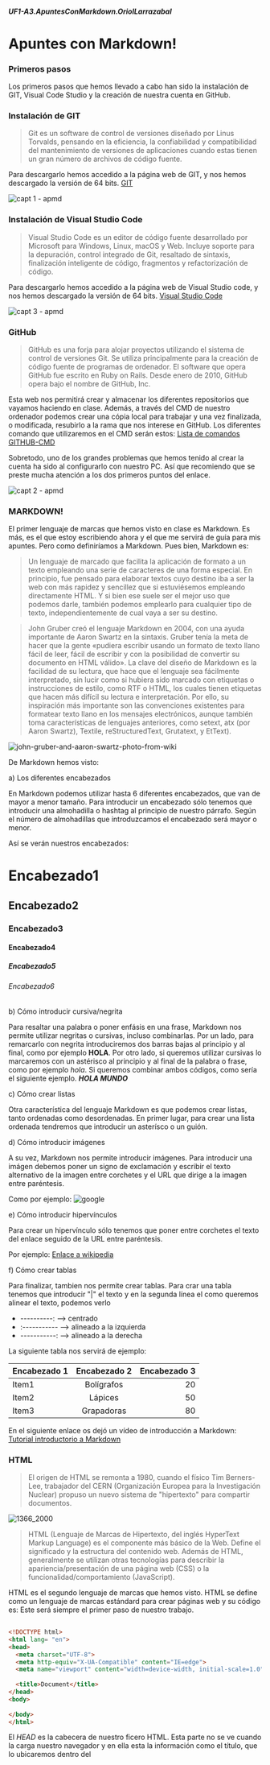 ##### UF1-A3.ApuntesConMarkdown.OriolLarrazabal
# Apuntes con Markdown!

### Primeros pasos

Los primeros pasos que hemos llevado a cabo han sido la instalación de GIT, Visual Code Studio y la creación de nuestra cuenta en GitHub.

### Instalación de GIT

>Git es un software de control de versiones diseñado por Linus Torvalds, pensando en la eficiencia, la confiabilidad y compatibilidad del mantenimiento de versiones de aplicaciones cuando estas tienen un gran número de archivos de código fuente.

Para descargarlo hemos accedido a la página web de GIT, y nos hemos descargado la versión de 64 bits. 
[GIT](https://git-scm.com/ "GIT")

![capt 1 - apmd](https://user-images.githubusercontent.com/113420705/193620980-203cf5a4-61b5-445f-8c5d-75ff68831667.png)

### Instalación de Visual Studio Code

>Visual Studio Code es un editor de código fuente desarrollado por Microsoft para Windows, Linux, macOS y Web. Incluye soporte para la depuración, control integrado de Git, resaltado de sintaxis, finalización inteligente de código, fragmentos y refactorización de código.

Para descargarlo hemos accedido a la página web de Visual Studio code, y nos hemos descargado la versión de 64 bits.
[Visual Studio Code](https://code.visualstudio.com/ "Visual Studio Code")

![capt 3 - apmd](https://user-images.githubusercontent.com/113420705/193621791-a3392f9d-3b37-498b-8779-588fe4213c6b.png)

### GitHub
>GitHub es una forja para alojar proyectos utilizando el sistema de control de versiones Git. Se utiliza principalmente para la creación de código fuente de programas de ordenador. El software que opera GitHub fue escrito en Ruby on Rails. Desde enero de 2010, GitHub opera bajo el nombre de GitHub, Inc.

Esta web nos permitirá crear y almacenar los diferentes repositorios que vayamos haciendo en clase. Además, a través del CMD de nuestro ordenador podemos crear una cópia local para trabajar y una vez finalizada, o modificada, resubirlo a la rama que nos interese en GitHub. Los diferentes comando que utilizaremos en el CMD serán estos: [Lista de comandos GITHUB-CMD](https://gist.github.com/dasdo/9ff71c5c0efa037441b6 "Lista de comandos GITHUB-CMD")

Sobretodo, uno de los grandes problemas que hemos tenido al crear la cuenta ha sido al configurarlo con nuestro PC. Así que recomiendo que se preste mucha atención a los dos primeros puntos del enlace.

![capt 2 - apmd](https://user-images.githubusercontent.com/113420705/193621834-9c9c9615-4b03-42ac-b57d-84d30e6e71dd.png)


### MARKDOWN!

El primer lenguaje de marcas que hemos visto en clase es Markdown. Es más, es el que estoy escribiendo ahora y el que me servirá de guía para mis apuntes. Pero como definiríamos a Markdown. Pues bien, Markdown es: 
>Un lenguaje de marcado que facilita la aplicación de formato a un texto empleando una serie de caracteres de una forma especial. En principio, fue pensado para elaborar textos cuyo destino iba a ser la web con más rapidez y sencillez que si estuviésemos empleando directamente HTML. Y si bien ese suele ser el mejor uso que podemos darle, también podemos emplearlo para cualquier tipo de texto, independientemente de cual vaya a ser su destino.

>John Gruber creó el lenguaje Markdown en 2004, con una ayuda importante de Aaron Swartz en la sintaxis. Gruber tenía la meta de hacer que la gente «pudiera escribir usando un formato de texto llano fácil de leer, fácil de escribir y con la posibilidad de convertir su documento en HTML válido». La clave del diseño de Markdown es la facilidad de su lectura, que hace que el lenguaje sea fácilmente interpretado, sin lucir como si hubiera sido marcado con etiquetas o instrucciones de estilo, como RTF o HTML, los cuales tienen etiquetas que hacen más difícil su lectura e interpretación. Por ello, su inspiración más importante son las convenciones existentes para formatear texto llano en los mensajes electrónicos, aunque también toma características de lenguajes anteriores, como setext, atx (por Aaron Swartz), Textile, reStructuredText, Grutatext, y EtText).

![john-gruber-and-aaron-swartz-photo-from-wiki](https://user-images.githubusercontent.com/113420705/194956175-05b28618-81ff-4a7b-8fbf-782e9122e5e0.jpg)

De Markdown hemos visto:

a) Los diferentes encabezados

En Markdown podemos utilizar hasta 6 diferentes encabezados, que van de mayor a menor tamaño. Para introducir un encabezado sólo tenemos que introducir una almohadilla o hashtag al principio de nuestro párrafo. Según el número de almohadillas que introduzcamos el encabezado será mayor o menor. 

Así se verán nuestros encabezados:
# Encabezado1
## Encabezado2
### Encabezado3
#### Encabezado4
##### Encabezado5
###### Encabezado6

b) Cómo introducir cursiva/negrita

Para resaltar una palabra o poner enfásis en una frase, Markdown nos permite utilizar negritas o cursivas, incluso combinarlas. Por un lado, para remarcarlo con negrita introduciremos dos barras bajas al principio y al final, como por ejemplo __HOLA__. Por otro lado, si queremos utilizar cursivas lo marcaremos con un astérisco al principio y al final de la palabra o frase, como por ejemplo *hola*. Si queremos combinar ambos códigos, como sería el siguiente ejemplo. __*HOLA MUNDO*__

c) Cómo crear listas 

Otra característica del lenguaje Markdown es que podemos crear listas, tanto ordenadas como desordenadas. En primer lugar, para crear una lista ordenada tendremos que introducir un asterísco o un guión. 


d) Cómo introducir imágenes

A su vez, Markdown nos permite introducir imágenes. Para introducir una imágen debemos poner un signo de exclamación y escribir el texto alternativo de la imagen entre corchetes y el URL que dirige a la imagen entre paréntesis.

Como por ejemplo:
![google](https://user-images.githubusercontent.com/113420705/191205772-9891401d-f84d-4d89-bf7a-7c4130f8d378.png)

e) Cómo introducir hipervínculos

Para crear un hipervínculo sólo tenemos que poner entre corchetes el texto del enlace seguido de la URL entre paréntesis.

Por ejemplo: [Enlace a wikipedia](https://es.wikipedia.org "Haciendo click vas a la WIKIPEDIA")

f) Cómo crear tablas

Para finalizar, tambien nos permite crear tablas. Para crar una tabla tenemos que introducir "|" el texto y en la segunda línea el como queremos alinear el texto, podemos verlo
- ----------: --> centrado
- :----------- --> alineado a la izquierda 
- -----------: --> alineado a la derecha

La siguiente tabla nos servirá de ejemplo:

| Encabezado 1 | Encabezado 2 | Encabezado 3 |
| :----------- | :----------: | -----------: |
| Item1        | Bolígrafos   | 20           |
| Item2        | Lápices      | 50           |
| Item3        | Grapadoras   | 80           |

En el siguiente enlace os dejó un vídeo de introducción a Markdown: [Tutorial introductorio a Markdown](https://www.youtube.com/watch?v=oxaH9CFpeEE&ab_channel=FaztCode "Haciendo click vas al videtutorial.")

### HTML

>El origen de HTML se remonta a 1980, cuando el físico Tim Berners-Lee, trabajador del CERN (Organización Europea para la Investigación Nuclear) propuso un nuevo sistema de "hipertexto" para compartir documentos.

![1366_2000](https://user-images.githubusercontent.com/113420705/194956474-92d66862-8fa8-4580-bbc0-a1df77ac4c3a.jpg)


>HTML (Lenguaje de Marcas de Hipertexto, del inglés HyperText Markup Language) es el componente más básico de la Web. Define el significado y la estructura del contenido web. Además de HTML, generalmente se utilizan otras tecnologías para describir la apariencia/presentación de una página web (CSS) o la funcionalidad/comportamiento (JavaScript).

HTML es el segundo lenguaje de marcas que hemos visto. HTML se define como un lenguaje de marcas estándard para crear páginas web y su código es:
Este será siempre el primer paso de nuestro trabajo.

```HTML
  
<!DOCTYPE html>
<html lang= "en">
<head>
  <meta charset="UTF-8">
  <meta http-equiv="X-UA-Compatible" content="IE=edge">
  <meta name="viewport" content="width=device-width, initial-scale=1.0">
  
  <title>Document</title>
</head>
<body>
  
</body>
</html>

```
El _HEAD_ es la cabecera de nuestro ficero HTML. Esta parte no se ve cuando la carga nuestro navegador y en ella esta la información como el título, que lo ubicaremos dentro del <title>, enlaces al CSS, si queremos aplicar estilo a nuestro código HTML, personalizar el favicon, cambiar el charset, para que nuestro código HTML entienda determinados carácteres, como acentos, podemos activar scripts, como por ejemplo, cuando agregamos el código .js personal que nos otorga *Font Awesome* para introducir diferentes *favicons*.

En el _BODY_ podemos editar el cuerpo de nuestro archivo. En el podemos:
  - Introducir párrafos a través del comando ``<p> texto </p>``
  - Crear hipervínculos de páginas web gracias al comando: ``<a href="https://google.es" Ejemplo de URL </a>``
  - Introducir imágenes gracias al comando: ``<img src="https://user-images.githubusercontent.com/113420705/193840496-f97e6ad7-8d93-470b-8967-9ea393c5f659.png"> alt="Ejemplo de IMG">``
  - Crear listas ordenadas, con el comando ``<ol>``, y poniendo ``<li>``en cada elemento. 
  - Crear listas desordenadas, con el comando ``<ul>``, y poniendo ``<li>`` en cada elemento.
  
  [Vídeo tutorial introducción al código HTML]https://www.youtube.com/watch?v=1x-M_OMf8xY&ab_channel=KikoPalomareshttps://mega.nz/file/aRhyQYTT#nck7OZgis6_b1-4NV4IzjsvBsRW1qhQ58MWm52J55fk "Vídeo tutorial introducción al código HTML")
  
  #### Ejemplo de código HTML aplicando todos los conceptos:
  [Ejemplo de código HTML](https://mega.nz/file/aRhyQYTT#nck7OZgis6_b1-4NV4IzjsvBsRW1qhQ58MWm52J55fk "Ejemplo de código HTML")
  
  ### CSS
  
  >CSS es el lenguaje de estilos utilizado para describir la presentación de documentos HTML o XML (en-US) (incluyendo varios languages basados en XML como SVG, MathML o XHTML). CSS describe como debe ser renderizado el elemento estructurado en la pantalla, en papel, en el habla o en otros medios.
  
  ![aprender-css](https://user-images.githubusercontent.com/113420705/194956966-8df737b7-7dfe-418d-a9fa-22514201687a.jpg)

  
  >La propuesta CHSS fue realizada por Håkon Wium Lie y SSP fue propuesto por Bert Bos. Entre finales de 1994 y 1995 Lie y Bos se unieron para definir un nuevo lenguaje que tomaba lo mejor de cada propuesta y lo llamaron CSS (Cascading Style Sheets).
  
  ![maxresdefault](https://user-images.githubusercontent.com/113420705/194956900-4ba6ede9-845b-4628-838c-5e6827ad484e.jpg)
  
  [Vídeo tutorial introducción a CSS] (https://www.youtube.com/watch?v=24gNhTcy6pw&ab_channel=FalconMasters "Vídeo tutorial introducción CSS")


  ### Responsive
  
  >El diseño web responsive o adaptativo es una técnica de diseño web que busca la correcta visualización de una misma página en distintos dispositivos. Desde ordenadores de escritorio a tablets y móviles. Se trata de redimensionar y colocar los elementos de la web de forma que se adapten al ancho de cada dispositivo permitiendo una correcta visualización y una mejor experiencia de usuario. Se caracteriza porque los layouts (contenidos) e imágenes son fluidos y se usa código media-queries de CSS3.
  
  [Vídeo tutorial introducción a Responsive] (https://www.youtube.com/watch?v=OPo3-mQ8wdY&ab_channel=KODOTI "Vídeo tutorial introducción a Responsive")


### Prácticas 
  
  En el siguiente apartado voy a enlazar todas las prácticas para tenerlas a mano a la hora de repasar o estudiar. Así haremos unos apuntes prácticos a la vez.
  
  + Práctica 1 - Repaso GitHub
  
   [Enlace a Práctica 1](https://github.com/oriol-larrazabal/RepasoGitHub "Enlace a práctica 1")
  
  + Práctica 2 - Mi primer HTML
  
   [Enlace a Práctica 2](https://github.com/oriol-larrazabal/ASIX1_M4UF1A4_primer_HTML_LarrazabalOriol "Enlace a práctica 2")
  
  + Práctica 3 - UF1-A2.DocumentarConMarkdown.OriolLarrazabal
  
   [Enlace a Práctica 3](https://github.com/oriol-larrazabal/UF1-A2.DocumentarConMarkdown.OriolLarrazabal "Enlace a práctica 3")
  
  + Práctica 4 - UF1A4_OriolLarrazabal_menusaludable
  
   [Enlace a Práctica 4](https://github.com/oriol-larrazabal/UF1A4_OriolLarrazabal_menusaludable "Enlace a práctica 4")
  
  + Práctica 5 -
  
   [Enlace a Práctica 5](https://github.com/oriol-larrazabal/ "Enlace a práctica 5")
  
